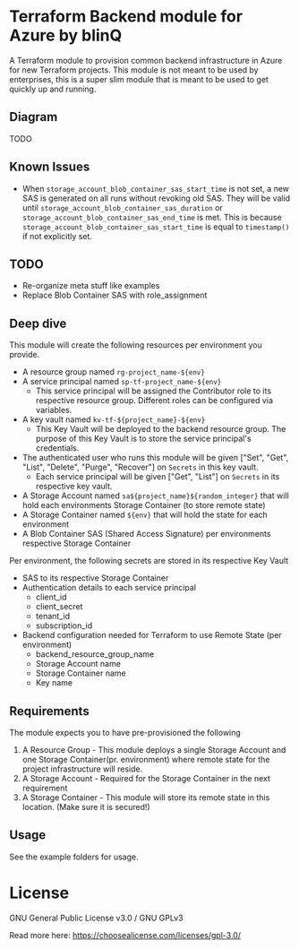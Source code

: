 Terraform Backend module for Azure by blinQ
===========

A Terraform module to provision common backend infrastructure in Azure for new Terraform projects. This module is not meant to be used by enterprises, this is a super slim module that is meant to be used to get quickly up and running. 

Diagram
-------
TODO

Known Issues
------------
* When `storage_account_blob_container_sas_start_time` is not set, a new SAS is generated on all runs without revoking old SAS. They will be valid until `storage_account_blob_container_sas_duration` or `storage_account_blob_container_sas_end_time` is met. This is because `storage_account_blob_container_sas_start_time` is equal to `timestamp()` if not explicitly set.

TODO
----
* Re-organize meta stuff like examples
* Replace Blob Container SAS with role_assignment

Deep dive
---------
This module will create the following resources per environment you provide.
* A resource group named `rg-project_name-${env}`
* A service principal named `sp-tf-project_name-${env}`
  * This service principal will be assigned the Contributor role to its respective resource group. Different roles can be configured via variables.
* A key vault named `kv-tf-${project_name}-${env}`
  * This Key Vault will be deployed to the backend resource group. The purpose of this Key Vault is to store the service principal's credentials.
* The authenticated user who runs this module will be given ["Set", "Get", "List", "Delete", "Purge", "Recover"] on `Secrets` in this key vault.
  *  Each service principal will be given ["Get", "List"] on `Secrets` in its respective key vault.
* A Storage Account named `sa${project_name}${random_integer}` that will hold each environments Storage Container (to store remote state)
* A Storage Container named `${env}` that will hold the state for each environment
* A Blob Container SAS (Shared Access Signature) per environments respective Storage Container

Per environment, the following secrets are stored in its respective Key Vault
* SAS to its respective Storage Container
* Authentication details to each service principal
  * client_id
  * client_secret
  * tenant_id
  * subscription_id
* Backend configuration needed for Terraform to use Remote State (per environment)
  * backend_resource_group_name
  * Storage Account name
  * Storage Container name
  * Key name

Requirements
------------
The module expects you to have pre-provisioned the following

1. A Resource Group - This module deploys a single Storage Account and one Storage Container(pr. environment) where remote state for the project infrastructure will reside.
2. A Storage Account - Required for the Storage Container in the next requirement
3. A Storage Container - This module will store its remote state in this location. (Make sure it is secured!)

Usage
-----
See the example folders for usage.

License
=======
GNU General Public License v3.0 / GNU GPLv3 

Read more here: https://choosealicense.com/licenses/gpl-3.0/
